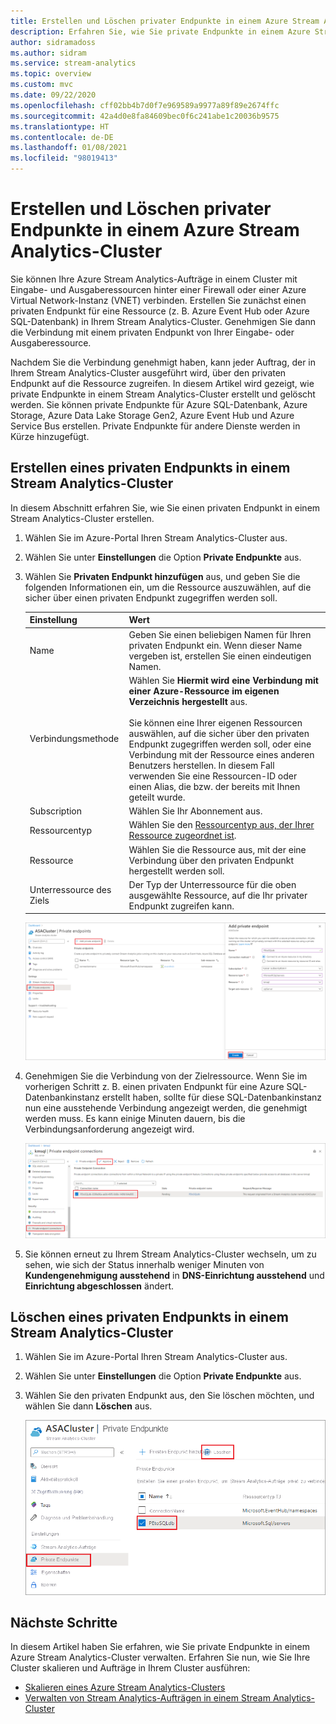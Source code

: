 ```yaml
---
title: Erstellen und Löschen privater Endpunkte in einem Azure Stream Analytics-Cluster
description: Erfahren Sie, wie Sie private Endpunkte in einem Azure Stream Analytics-Cluster verwalten.
author: sidramadoss
ms.author: sidram
ms.service: stream-analytics
ms.topic: overview
ms.custom: mvc
ms.date: 09/22/2020
ms.openlocfilehash: cff02bb4b7d0f7e969589a9977a89f89e2674ffc
ms.sourcegitcommit: 42a4d0e8fa84609bec0f6c241abe1c20036b9575
ms.translationtype: HT
ms.contentlocale: de-DE
ms.lasthandoff: 01/08/2021
ms.locfileid: "98019413"
---
```

# <a name="create-and-delete-private-endpoints-in-an-azure-stream-analytics-cluster"></a>Erstellen und Löschen privater Endpunkte in einem Azure Stream Analytics-Cluster

Sie können Ihre Azure Stream Analytics-Aufträge in einem Cluster mit Eingabe- und Ausgaberessourcen hinter einer Firewall oder einer Azure Virtual Network-Instanz (VNET) verbinden. Erstellen Sie zunächst einen privaten Endpunkt für eine Ressource (z. B. Azure Event Hub oder Azure SQL-Datenbank) in Ihrem Stream Analytics-Cluster. Genehmigen Sie dann die Verbindung mit einem privaten Endpunkt von Ihrer Eingabe- oder Ausgaberessource.

Nachdem Sie die Verbindung genehmigt haben, kann jeder Auftrag, der in Ihrem Stream Analytics-Cluster ausgeführt wird, über den privaten Endpunkt auf die Ressource zugreifen. In diesem Artikel wird gezeigt, wie private Endpunkte in einem Stream Analytics-Cluster erstellt und gelöscht werden. Sie können private Endpunkte für Azure SQL-Datenbank, Azure Storage, Azure Data Lake Storage Gen2, Azure Event Hub und Azure Service Bus erstellen. Private Endpunkte für andere Dienste werden in Kürze hinzugefügt. 

## <a name="create-private-endpoint-in-stream-analytics-cluster"></a>Erstellen eines privaten Endpunkts in einem Stream Analytics-Cluster

In diesem Abschnitt erfahren Sie, wie Sie einen privaten Endpunkt in einem Stream Analytics-Cluster erstellen.

1. Wählen Sie im Azure-Portal Ihren Stream Analytics-Cluster aus.

1. Wählen Sie unter **Einstellungen** die Option **Private Endpunkte** aus.

1. Wählen Sie **Privaten Endpunkt hinzufügen** aus, und geben Sie die folgenden Informationen ein, um die Ressource auszuwählen, auf die sicher über einen privaten Endpunkt zugegriffen werden soll.

   |Einstellung|Wert|
   |---|---|
   |Name|Geben Sie einen beliebigen Namen für Ihren privaten Endpunkt ein. Wenn dieser Name vergeben ist, erstellen Sie einen eindeutigen Namen.|
   |Verbindungsmethode|Wählen Sie **Hiermit wird eine Verbindung mit einer Azure-Ressource im eigenen Verzeichnis hergestellt** aus.<br><br>Sie können eine Ihrer eigenen Ressourcen auswählen, auf die sicher über den privaten Endpunkt zugegriffen werden soll, oder eine Verbindung mit der Ressource eines anderen Benutzers herstellen. In diesem Fall verwenden Sie eine Ressourcen-ID oder einen Alias, die bzw. der bereits mit Ihnen geteilt wurde.|
   |Subscription|Wählen Sie Ihr Abonnement aus.|
   |Ressourcentyp|Wählen Sie den [Ressourcentyp aus, der Ihrer Ressource zugeordnet ist](../private-link/private-endpoint-overview.md#private-link-resource).|
   |Ressource|Wählen Sie die Ressource aus, mit der eine Verbindung über den privaten Endpunkt hergestellt werden soll.|
   |Unterressource des Ziels|Der Typ der Unterressource für die oben ausgewählte Ressource, auf die Ihr privater Endpunkt zugreifen kann.|

   ![Der Vorgang zum Erstellen des privaten Endpunkts](./media/private-endpoints/create-private-endpoint.png)

1. Genehmigen Sie die Verbindung von der Zielressource. Wenn Sie im vorherigen Schritt z. B. einen privaten Endpunkt für eine Azure SQL-Datenbankinstanz erstellt haben, sollte für diese SQL-Datenbankinstanz nun eine ausstehende Verbindung angezeigt werden, die genehmigt werden muss. Es kann einige Minuten dauern, bis die Verbindungsanforderung angezeigt wird.

    ![Genehmigen des privaten Endpunkts](./media/private-endpoints/approve-private-endpoint.png)

1. Sie können erneut zu Ihrem Stream Analytics-Cluster wechseln, um zu sehen, wie sich der Status innerhalb weniger Minuten von **Kundengenehmigung ausstehend** in **DNS-Einrichtung ausstehend** und **Einrichtung abgeschlossen** ändert.

## <a name="delete-a-private-endpoint-in-a-stream-analytics-cluster"></a>Löschen eines privaten Endpunkts in einem Stream Analytics-Cluster

1. Wählen Sie im Azure-Portal Ihren Stream Analytics-Cluster aus.

1. Wählen Sie unter **Einstellungen** die Option **Private Endpunkte** aus.

1. Wählen Sie den privaten Endpunkt aus, den Sie löschen möchten, und wählen Sie dann **Löschen** aus.

   ![Löschen eines privaten Endpunkts](./media/private-endpoints/delete-private-endpoint.png)

## <a name="next-steps"></a>Nächste Schritte

In diesem Artikel haben Sie erfahren, wie Sie private Endpunkte in einem Azure Stream Analytics-Cluster verwalten. Erfahren Sie nun, wie Sie Ihre Cluster skalieren und Aufträge in Ihrem Cluster ausführen:

* [Skalieren eines Azure Stream Analytics-Clusters](scale-cluster.md)
* [Verwalten von Stream Analytics-Aufträgen in einem Stream Analytics-Cluster](manage-jobs-cluster.md)
